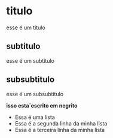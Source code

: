 # titulo
esse é um titulo

## subtitulo
esse é um subtitulo

## subsubtitulo
esse é um subsubtitulo

**isso esta´escrito em negrito**

- Essa é uma lista
- Essa é a segunda linha da minha lista
- Essa é a terceira linha da minha lista